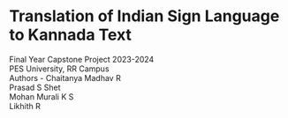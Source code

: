 # Translation of Indian Sign Language to Kannada Text
Final Year Capstone Project 2023-2024
<br>
PES University, RR Campus
<br>
Authors - Chaitanya Madhav R
          <br>
          Prasad S Shet
          <br>
          Mohan Murali K S
          <br>
          Likhith R
          <br>
